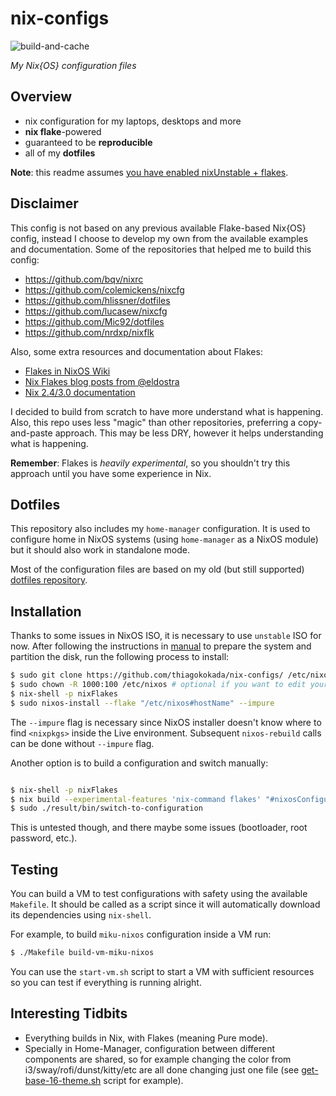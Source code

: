 # nix-configs

![build-and-cache](https://github.com/thiagokokada/nix-configs/workflows/build-and-cache/badge.svg)

*My Nix{OS} configuration files*

## Overview

* nix configuration for my laptops, desktops and more
* **nix flake**-powered
* guaranteed to be **reproducible**
* all of my **dotfiles**

**Note**: this readme assumes [you have enabled nixUnstable + flakes](https://www.tweag.io/blog/2020-07-31-nixos-flakes/).

## Disclaimer

This config is not based on any previous available Flake-based Nix{OS} config,
instead I choose to develop my own from the available examples and
documentation. Some of the repositories that helped me to build this config:

- https://github.com/bqv/nixrc
- https://github.com/colemickens/nixcfg
- https://github.com/hlissner/dotfiles
- https://github.com/lucasew/nixcfg
- https://github.com/Mic92/dotfiles
- https://github.com/nrdxp/nixflk

Also, some extra resources and documentation about Flakes:

- [Flakes in NixOS Wiki](https://nixos.wiki/wiki/Flakes)
- [Nix Flakes blog posts from @eldostra](https://www.tweag.io/blog/2020-05-25-flakes/)
- [Nix 2.4/3.0 documentation](https://nixos.org/manual/nix/unstable/)

I decided to build from scratch to have more understand what is happening. Also,
this repo uses less "magic" than other repositories, preferring a copy-and-paste
approach. This may be less DRY, however it helps understanding what is
happening.

**Remember**: Flakes is *heavily experimental*, so you shouldn't try this
approach until you have some experience in Nix.

## Dotfiles

This repository also includes my `home-manager` configuration. It is
used to configure home in NixOS systems (using `home-manager` as a NixOS module)
but it should also work in standalone mode.

Most of the configuration files are based on my old (but still supported)
[dotfiles repository](https://github.com/thiagokokada/dotfiles).

## Installation

Thanks to some issues in NixOS ISO, it is necessary to use `unstable` ISO for
now. After following the instructions in
[manual](https://nixos.org/manual/nixos/stable/#sec-installation) to prepare the
system and partition the disk, run the following process to install:

```sh
$ sudo git clone https://github.com/thiagokokada/nix-configs/ /etc/nixos
$ sudo chown -R 1000:100 /etc/nixos # optional if you want to edit your config without root
$ nix-shell -p nixFlakes
$ sudo nixos-install --flake "/etc/nixos#hostName" --impure
```

The `--impure` flag is necessary since NixOS installer doesn't know where to
find `<nixpkgs>` inside the Live environment. Subsequent `nixos-rebuild` calls
can be done without `--impure` flag.

Another option is to build a configuration and switch manually:

```sh

$ nix-shell -p nixFlakes
$ nix build --experimental-features 'nix-command flakes' "#nixosConfigurations.hostName.config.system.toplevel"
$ sudo ./result/bin/switch-to-configuration
```

This is untested though, and there maybe some issues (bootloader, root password,
etc.).

## Testing

You can build a VM to test configurations with safety using the available
`Makefile`. It should be called as a script since it will automatically
download its dependencies using `nix-shell`.

For example, to build `miku-nixos` configuration inside a VM run:

```sh
$ ./Makefile build-vm-miku-nixos
```

You can use the `start-vm.sh` script to start a VM with sufficient resources
so you can test if everything is running alright.

## Interesting Tidbits

* Everything builds in Nix, with Flakes (meaning Pure mode).
* Specially in Home-Manager, configuration between different components are
shared, so for example changing the color from i3/sway/rofi/dunst/kitty/etc are
all done changing just one file (see
[get-base-16-theme.sh](https://github.com/thiagokokada/nix-configs/blob/master/home-manager/scripts/get-base16-theme.sh)
script for example).
